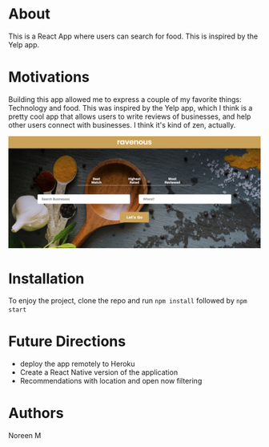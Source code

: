 # About 
This is a React App where users can search for food. This is inspired by the Yelp app. 

# Motivations 
Building this app allowed me to express a couple of my favorite things: Technology and food. This was inspired by the Yelp app, which I think is a pretty cool app that allows users to write reviews of businesses, and help other users connect with businesses. I think it's kind of zen, actually. 

![Landing page](images/landingPage.png)

# Installation 
To enjoy the project, clone the repo and run `npm install` followed by `npm start`

# Future Directions 
* deploy the app remotely to Heroku 
* Create a React Native version of the application 
* Recommendations with location and open now filtering 

# Authors 

Noreen M 